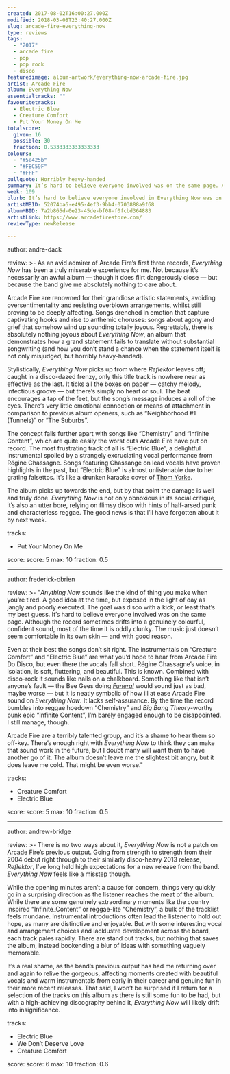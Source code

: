 ```yaml
---
created: 2017-08-02T16:00:27.000Z
modified: 2018-03-08T23:40:27.000Z
slug: arcade-fire-everything-now
type: reviews
tags:
  - "2017"
  - arcade fire
  - pop
  - pop rock
  - disco
featuredimage: album-artwork/everything-now-arcade-fire.jpg
artist: Arcade Fire
album: Everything Now
essentialtracks: ""
favouritetracks:
  - Electric Blue
  - Creature Comfort
  - Put Your Money On Me
totalscore:
  given: 16
  possible: 30
  fraction: 0.5333333333333333
colours:
  - "#5e425b"
  - "#FBC59F"
  - "#FFF"
pullquote: Horribly heavy-handed
summary: It’s hard to believe everyone involved was on the same page. Although the record sometimes drifts into a genuinely colourful, confident sound, most of the time it is oddly clunky. The music just doesn’t seem comfortable in its own skin.
week: 109
blurb: It’s hard to believe everyone involved in Everything Now was on the same page. The music seldom seems comfortable in its own skin, and for good reason.
artistMBID: 52074ba6-e495-4ef3-9bb4-0703888a9f68
albumMBID: 7a2b865d-0e23-45de-bf08-f0fcbd364883
artistLink: https://www.arcadefirestore.com/
reviewType: newRelease

---
```


author: andre-dack

review: >-
  As an avid admirer of Arcade Fire’s first three records, *Everything Now* has been a truly miserable experience for me. Not because it’s necessarily an awful album — though it does flirt dangerously close — but because the band give me absolutely nothing to care about. 
  
  Arcade Fire are renowned for their grandiose artistic statements, avoiding oversentimentality and resisting overblown arrangements, whilst still proving to be deeply affecting. Songs drenched in emotion that capture captivating hooks and rise to anthemic choruses: songs about agony and grief that somehow wind up sounding totally joyous. Regrettably, there is absolutely nothing joyous about *Everything Now*, an album that demonstrates how a grand statement fails to translate without substantial songwriting (and how you don’t stand a chance when the statement itself is not only misjudged, but horribly heavy-handed).

  Stylistically, *Everything Now* picks up from where *Reflektor* leaves off; caught in a disco-dazed frenzy, only this title track is nowhere near as effective as the last. It ticks all the boxes on paper — catchy melody, infectious groove — but there’s simply no heart or soul. The beat encourages a tap of the feet, but the song’s message induces a roll of the eyes. There’s very little emotional connection or means of attachment in comparison to previous album openers, such as “Neighborhood #1 (Tunnels)” or “The Suburbs”. 
  
  The concept falls further apart with songs like “Chemistry” and “Infinite Content”, which are quite easily the worst cuts Arcade Fire have put on record. The most frustrating track of all is “Electric Blue”, a delightful instrumental spoiled by a strangely excruciating vocal performance from Régine Chassagne. Songs featuring Chassange on lead vocals have proven highlights in the past, but “Electric Blue” is almost unlistenable due to her grating falsettos. It’s like a drunken karaoke cover of [Thom Yorke](/reviews/thom-yorke-the-eraser/). 
  
  The album picks up towards the end, but by that point the damage is well and truly done. *Everything Now* is not only obnoxious in its social critique, it’s also an utter bore, relying on flimsy disco with hints of half-arsed punk and characterless reggae. The good news is that I’ll have forgotten about it by next week.

tracks:
  - Put Your Money On Me

score:
  score: 5
  max: 10
  fraction: 0.5

---
author: frederick-obrien

review: >-
  "*Anything Now* sounds like the kind of thing you make when you’re tired. A good idea at the time, but exposed in the light of day as jangly and poorly executed. The goal was disco with a kick, or least that’s my best guess. It’s hard to believe everyone involved was on the same page. Although the record sometimes drifts into a genuinely colourful, confident sound, most of the time it is oddly clunky. The music just doesn’t seem comfortable in its own skin — and with good reason. 
  
  Even at their best the songs don’t sit right. The instrumentals on “Creature Comfort” and “Electric Blue” are what you’d hope to hear from Arcade Fire Do Disco, but even there the vocals fall short. Régine Chassagne’s voice, in isolation, is soft, fluttering, and beautiful. This is known. Combined with disco-rock it sounds like nails on a chalkboard. Something like that isn’t anyone’s fault — the Bee Gees doing [*Funeral*](/reviews/arcade-fire-funeral/>) would sound just as bad, maybe worse — but it is neatly symbolic of how ill at ease Arcade Fire sound on *Everything Now*. It lacks self-assurance. By the time the record bumbles into reggae hoedown “Chemistry” and *Big Bang Theory*-worthy punk epic “Infinite Content”, I’m barely engaged enough to be disappointed. I still manage, though. 
  
  Arcade Fire are a terribly talented group, and it’s a shame to hear them so off-key. There’s enough right with *Everything Now* to think they can make that sound work in the future, but I doubt many will want them to have another go of it. The album doesn’t leave me the slightest bit angry, but it does leave me cold. That might be even worse."

tracks:
  - Creature Comfort
  - ­Electric Blue

score:
  score: 5
  max: 10
  fraction: 0.5

---
author: andrew-bridge

review: >-
  There is no two ways about it, *Everything Now* is not a patch on Arcade Fire’s previous output. Going from strength to strength from their 2004 debut right through to their similarly disco-heavy 2013 release, *Reflektor*, I’ve long held high expectations for a new release from the band. *Everything Now* feels like a misstep though. 
  
  While the opening minutes aren’t a cause for concern, things very quickly go in a surprising direction as the listener reaches the meat of the album. While there are some genuinely extraordinary moments like the country inspired “Infinite\_Content” or reggae-lite “Chemistry”, a bulk of the tracklist feels mundane. Instrumental introductions often lead the listener to hold out hope, as many are distinctive and enjoyable. But with some interesting vocal and arrangement choices and lacklustre development across the board, each track pales rapidly. There are stand out tracks, but nothing that saves the album, instead bookending a blur of ideas with something vaguely memorable. 
  
  It’s a real shame, as the band’s previous output has had me returning over and again to relive the gorgeous, affecting moments created with beautiful vocals and warm instrumentals from early in their career and genuine fun in their more recent releases. That said, I won’t be surprised if I return for a selection of the tracks on this album as there is still some fun to be had, but with a high-achieving discography behind it, *Everything Now* will likely drift into insignificance.

tracks:
  - Electric Blue
  - ­We Don’t Deserve Love
  - ­Creature Comfort

score:
  score: 6
  max: 10
  fraction: 0.6
